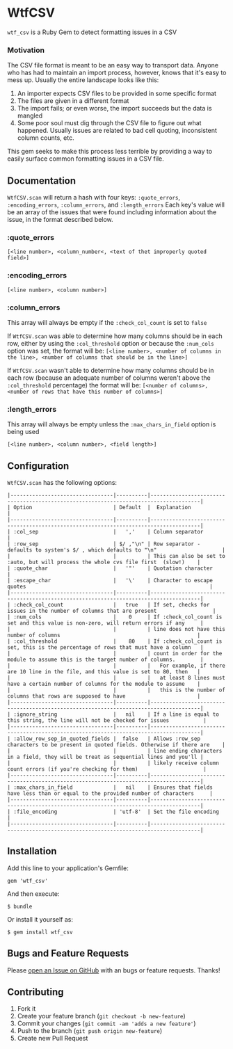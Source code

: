 # WtfCSV
`wtf_csv` is a Ruby Gem to detect formatting issues in a CSV

### Motivation

The CSV file format is meant to be an easy way to transport data. Anyone who has had to maintain an import process, however, knows that it's easy to mess up. Usually the entire landscape looks like this:
  1. An importer expects CSV files to be provided in some specific format
  2. The files are given in a different format
  3. The import fails; or even worse, the import succeeds but the data is mangled
  4. Some poor soul must dig through the CSV file to figure out what happened. Usually issues are related to bad cell quoting, inconsistent column counts, etc.
  
This gem seeks to make this process less terrible by providing a way to easily surface common formatting issues in a CSV file.

## Documentation

`WtfCSV.scan` will return a hash with four keys: `:quote_errors`, `:encoding_errors`, `:column_errors`, and `:length_errors`
Each key's value will be an array of the issues that were found including information about the issue, in the format described below.

### :quote_errors
`[<line number>, <column_number<, <text of thet improperly quoted field>]`

### :encoding_errors
`[<line number>, <column number>]`

### :column_errors
This array will always be empty if the `:check_col_count` is set to `false`

If `WtfCSV.scan` was able to determine how many columns should be in each row, either by using the `:col_threshold` option or because the `:num_cols` option was set, the format will be:
`[<line number>, <number of columns in the line>, <number of columns that should be in the line>]`

If `WtfCSV.scan` wasn't able to determine how many columns should be in each row (because an adequate number of columns weren't above the `:col_threshold` percentage) the format will be:
`[<number of columns>, <number of rows that have this number of columns>]`

### :length_errors
This array will always be empty unless the `:max_chars_in_field` option is being used

`[<line number>, <column number>, <field length>]`

## Configuration

`WtfCSV.scan` has the following options:
```
|---------------------------------|----------|--------------------------------------------------------------------------------------|
| Option                          | Default  |  Explanation                                                                         |
|---------------------------------|----------|--------------------------------------------------------------------------------------|
| :col_sep                        |   ','    | Column separator                                                                     |
| :row_sep                        | $/ ,"\n" | Row separator - defaults to system's $/ , which defaults to "\n"                     |
|                                 |          | This can also be set to :auto, but will process the whole cvs file first  (slow!)    |
| :quote_char                     |   '"'    | Quotation character                                                                  |
| :escape_char                    |   '\'    | Character to escape quotes                                                           |
|---------------------------------|----------|--------------------------------------------------------------------------------------|
| :check_col_count                |   true   | If set, checks for issues in the number of columns that are present                  |
| :num_cols                       |    0     | If :check_col_count is set and this value is non-zero, will return errors if any     |
|                                 |          | line does not have this number of columns                                            |
| :col_threshold                  |    80    | If :check_col_count is set, this is the percentage of rows that must have a column   |
|                                 |          | count in order for the module to assume this is the target number of columns.        |
|                                 |          |   For example, if there are 10 line in the file, and this value is set to 80, then   |
|                                 |          |   at least 8 lines must have a certain number of columns for the module to assume    |
|                                 |          |   this is the number of columns that rows are supposed to have                       |
|---------------------------------|----------|--------------------------------------------------------------------------------------|
| :ignore_string                  |   nil    | If a line is equal to this string, the line will not be checked for issues           |
|---------------------------------|----------|--------------------------------------------------------------------------------------|
| :allow_row_sep_in_quoted_fields |  false   | Allows :row_sep characters to be present in quoted fields. Otherwise if there are    |
|                                 |          | line ending characters in a field, they will be treat as sequential lines and you'll |
|                                 |          | likely receive column count errors (if you're checking for them)                     |
|---------------------------------|----------|--------------------------------------------------------------------------------------|
| :max_chars_in_field             |   nil    | Ensures that fields have less than or equal to the provided number of characters     |
|---------------------------------|----------|--------------------------------------------------------------------------------------|
| :file_encoding                  | 'utf-8'  | Set the file encoding                                                                |
|---------------------------------|----------|--------------------------------------------------------------------------------------|
```

## Installation

Add this line to your application's Gemfile:

    gem 'wtf_csv'

And then execute:

    $ bundle

Or install it yourself as:

    $ gem install wtf_csv

## Bugs and Feature Requests

Please [open an Issue on GitHub](https://github.com/gremerritt/wtf_csv/issues) with an bugs or feature requests. Thanks!

## Contributing

1. Fork it
2. Create your feature branch (`git checkout -b new-feature`)
3. Commit your changes (`git commit -am 'adds a new feature'`)
4. Push to the branch (`git push origin new-feature`)
5. Create new Pull Request